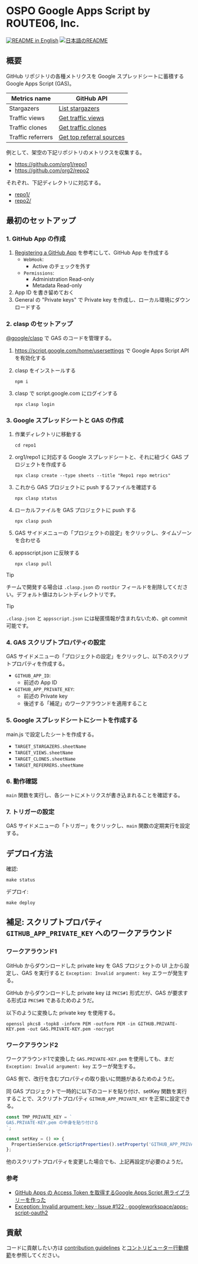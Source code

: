 # OSPO Google Apps Script by ROUTE06, Inc.

<p>
  <a href="./README.md"><img alt="README in English" src="https://img.shields.io/badge/English-d9d9d9"></a>
  <a href="./README_ja.md"><img alt="日本語のREADME" src="https://img.shields.io/badge/日本語-d9d9d9"></a>
</p>

## 概要

GitHub リポジトリの各種メトリクスを Google スプレッドシートに蓄積する Google Apps Script (GAS)。

| Metrics name | GitHub API |
|---|---|
| Stargazers | [List stargazers](https://docs.github.com/rest/activity/starring?apiVersion=2022-11-28#list-stargazers) |
| Traffic views | [Get traffic views](https://docs.github.com/rest/metrics/traffic?apiVersion=2022-11-28#get-page-views) |
| Traffic clones | [Get traffic clones](https://docs.github.com/rest/metrics/traffic?apiVersion=2022-11-28#get-repository-clones) |
| Traffic referrers | [Get top referral sources](https://docs.github.com/rest/metrics/traffic?apiVersion=2022-11-28#get-top-referral-sources) |

例として、架空の下記リポジトリのメトリクスを収集する。

* https://github.com/org1/repo1
* https://github.com/org2/repo2

それぞれ、下記ディレクトリに対応する。

* [repo1/](./repo1)
* [repo2/](./repo2)

## 最初のセットアップ

### 1. GitHub App の作成

1. [Registering a GitHub App](https://docs.github.com/apps/creating-github-apps/registering-a-github-app/registering-a-github-app) を参考にして、GitHub App を作成する
    * `WebHook`:
        * Active のチェックを外す
    * `Permissions`:
        * Administration Read-only
        * Metadata Read-only
1. App ID を書き留めておく
1. General の "Private keys" で Private key を作成し、ローカル環境にダウンロードする

### 2. clasp のセットアップ

[@google/clasp](https://www.npmjs.com/package/@google/clasp) で GAS のコードを管理する。

1. https://script.google.com/home/usersettings で Google Apps Script API を有効化する
1. clasp をインストールする

    ```console
    npm i
    ```

1. clasp で script.google.com にログインする

    ```console
    npx clasp login
    ```

### 3. Google スプレッドシートと GAS の作成

1. 作業ディレクトリに移動する

    ```console
    cd repo1
    ```

1. org1/repo1 に対応する Google スプレッドシートと、それに紐づく GAS プロジェクトを作成する

    ```console
    npx clasp create --type sheets --title "Repo1 repo metrics"
    ```

1. これから GAS プロジェクトに push するファイルを確認する

    ```console
    npx clasp status
    ```

1. ローカルファイルを GAS プロジェクトに push する

    ```console
    npx clasp push
    ```

1. GAS サイドメニューの「プロジェクトの設定」をクリックし、タイムゾーンを合わせる
1. appsscript.json に反映する

    ```console
    npx clasp pull
    ```

> [!TIP]
> チームで開発する場合は `.clasp.json` の `rootDir` フィールドを削除してください。デフォルト値はカレントディレクトリです。

> [!TIP]
> `.clasp.json` と `appsscript.json` には秘匿情報が含まれないため、git commit 可能です。

### 4. GAS スクリプトプロパティの設定

GAS サイドメニューの「プロジェクトの設定」をクリックし、以下のスクリプトプロパティを作成する。

* `GITHUB_APP_ID`:
    * 前述の App ID
* `GITHUB_APP_PRIVATE_KEY`:
    * 前述の Private key
    * 後述する「補足」のワークアラウンドを適用すること

### 5. Google スプレッドシートにシートを作成する

main.js で設定したシートを作成する。

* `TARGET_STARGAZERS.sheetName`
* `TARGET_VIEWS.sheetName`
* `TARGET_CLONES.sheetName`
* `TARGET_REFERRERS.sheetName`

### 6. 動作確認

`main` 関数を実行し、各シートにメトリクスが書き込まれることを確認する。

### 7. トリガーの設定

GAS サイドメニューの「トリガー」をクリックし、`main` 関数の定期実行を設定する。

## デプロイ方法

確認:

```console
make status
```

デプロイ:

```console
make deploy
```

## 補足: スクリプトプロパティ `GITHUB_APP_PRIVATE_KEY` へのワークアラウンド

### ワークアラウンド1

GitHub からダウンロードした private key を GAS プロジェクトの UI 上から設定し、GAS を実行すると `Exception: Invalid argument: key` エラーが発生する。

GitHub からダウンロードした private key は `PKCS#1` 形式だが、GAS が要求する形式は `PKCS#8` であるためのようだ。

以下のように変換した private key を使用する。

```console
openssl pkcs8 -topk8 -inform PEM -outform PEM -in GITHUB.PRIVATE-KEY.pem -out GAS.PRIVATE-KEY.pem -nocrypt
```

### ワークアラウンド2

ワークアラウンド1で変換した `GAS.PRIVATE-KEY.pem` を使用しても、まだ `Exception: Invalid argument: key` エラーが発生する。

GAS 側で、改行を含むプロパティの取り扱いに問題があるためのようだ。

同 GAS プロジェクトで一時的に以下のコードを貼り付け、setKey 関数を実行することで、スクリプトプロパティ `GITHUB_APP_PRIVATE_KEY` を正常に設定できる。

```js
const TMP_PRIVATE_KEY = `
GAS.PRIVATE-KEY.pem の中身を貼り付ける
`;

const setKey = () => {
  PropertiesService.getScriptProperties().setProperty('GITHUB_APP_PRIVATE_KEY', TMP_PRIVATE_KEY);
};
```

他のスクリプトプロパティを変更した場合でも、上記再設定が必要のようだ。

### 参考

* [GitHub Apps の Access Token を取得するGoogle Apps Script 用ライブラリーを作った](https://zenn.dev/hankei6km/articles/fetch-github-apps-token-by-google-apps-script)
* [Exception: Invalid argument: key · Issue \#122 · googleworkspace/apps\-script\-oauth2](https://github.com/googleworkspace/apps-script-oauth2/issues/122)

## 貢献

コードに貢献したい方は [contribution guidelines](./CONTRIBUTING.md) と[コントリビューター行動規範](./CODE_OF_CONDUCT_ja.md)を参照してください。
